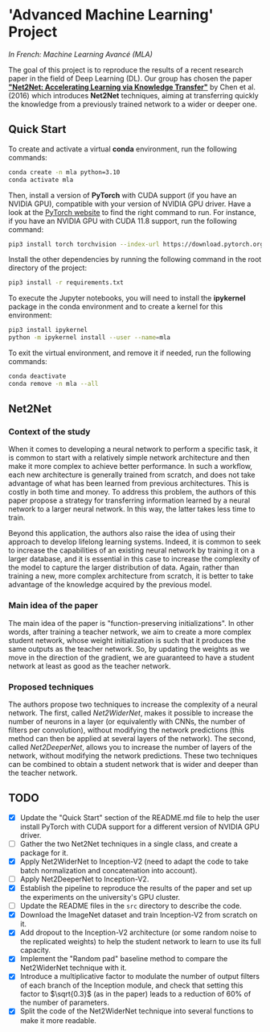 # 'Advanced Machine Learning' Project
*In French: Machine Learning Avancé (MLA)*

The goal of this project is to reproduce the results of a recent research paper in the field of Deep Learning (DL). Our group has chosen the paper [**"Net2Net: Accelerating Learning via Knowledge Transfer"**](https://arxiv.org/abs/1511.05641) by Chen et al. (2016) which introduces **Net2Net** techniques, aiming at transferring quickly the knowledge from a previously trained network to a wider or deeper one.

## Quick Start

To create and activate a virtual **conda** environment, run the following commands:

```bash
conda create -n mla python=3.10
conda activate mla
```

Then, install a version of **PyTorch** with CUDA support (if you have an NVIDIA GPU), compatible with your version of NVIDIA GPU driver. Have a look at the [PyTorch website](https://pytorch.org/) to find the right command to run. For instance, if you have an NVIDIA GPU with CUDA 11.8 support, run the following command:

```bash
pip3 install torch torchvision --index-url https://download.pytorch.org/whl/cu118
```

Install the other dependencies by running the following command in the root directory of the project:

```bash
pip3 install -r requirements.txt
```

To execute the Jupyter notebooks, you will need to install the **ipykernel** package in the conda environment and to create
a kernel for this environment:
    
```bash
pip3 install ipykernel
python -m ipykernel install --user --name=mla
```

To exit the virtual environment, and remove it if needed, run the following commands:

```bash
conda deactivate
conda remove -n mla --all
```

## Net2Net

### Context of the study

When it comes to developing a neural network to perform a specific task, it is common to start with a relatively simple network architecture and then make it more complex to achieve better performance. In such a workflow, each new architecture is generally trained from scratch, and does not take advantage of what has been learned from previous architectures. This is costly in both time and money. To address this problem, the authors of this paper propose a strategy for transferring information learned by a neural network to a larger neural network. In this way, the latter takes less time to train.

Beyond this application, the authors also raise the idea of using their approach to develop lifelong learning systems. Indeed, it is common to seek to increase the capabilities of an existing neural network by training it on a larger database, and it is essential in this case to increase the complexity of the model to capture the larger distribution of data. Again, rather than training a new, more complex architecture from scratch, it is better to take advantage of the knowledge acquired by the previous model.


### Main idea of the paper

The main idea of the paper is "function-preserving initializations". In other words, after training a teacher network, we aim to create a more complex student network, whose weight initialization is such that it produces the same outputs as the teacher network. So, by updating the weights as we move in the direction of the gradient, we are guaranteed to have a student network at least as good as the teacher network.


### Proposed techniques

The authors propose two techniques to increase the complexity of a neural network. The first, called *Net2WiderNet*, makes it possible to increase the number of neurons in a layer (or equivalently with CNNs, the number of filters per convolution), without modifying the network predictions (this method can then be applied at several layers of the network). The second, called *Net2DeeperNet*, allows you to increase the number of layers of the network, without modifying the network predictions. These two techniques can be combined to obtain a student network that is wider and deeper than the teacher network.


## TODO

- [x] Update the "Quick Start" section of the README.md file to help the user install PyTorch with CUDA support for a different version of NVIDIA GPU driver.
- [ ] Gather the two Net2Net techniques in a single class, and create a package for it.
- [x] Apply Net2WiderNet to Inception-V2 (need to adapt the code to take batch normalization and concatenation into account).
- [ ] Apply Net2DeeperNet to Inception-V2.
- [x] Establish the pipeline to reproduce the results of the paper and set up the experiments on the university's GPU cluster.
- [ ] Update the README files in the `src` directory to describe the code.
- [x] Download the ImageNet dataset and train Inception-V2 from scratch on it.
- [x] Add dropout to the Inception-V2 architecture (or some random noise to the replicated weights) to help the student network to learn to use its full capacity.
- [x] Implement the "Random pad" baseline method to compare the Net2WiderNet technique with it.
- [x] Introduce a multiplicative factor to modulate the number of output filters of each branch of the Inception module, and check that setting this factor to $\sqrt{0.3}$ (as in the paper) leads to a reduction of 60% of the number of parameters.
- [x] Split the code of the Net2WiderNet technique into several functions to make it more readable.